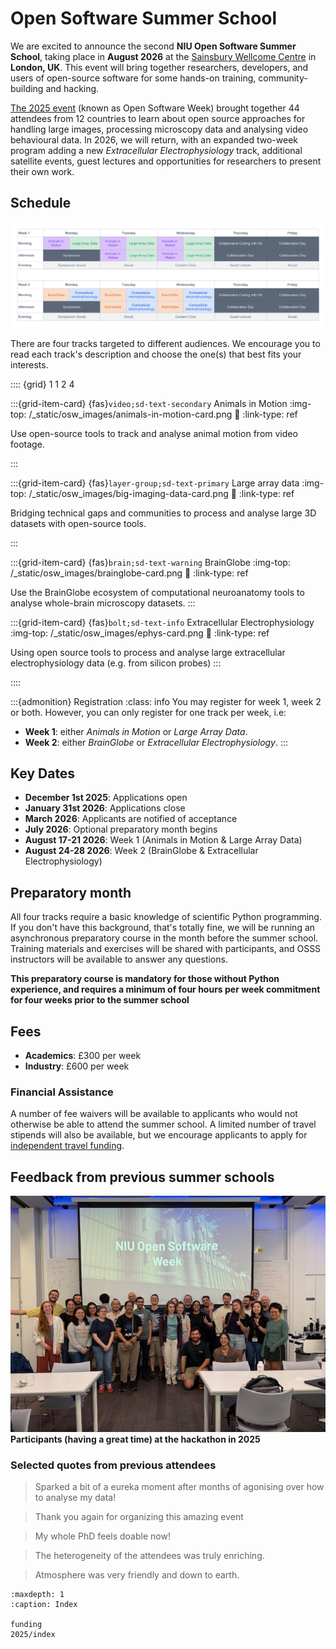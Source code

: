 # Open Software Summer School


We are excited to announce the second **NIU Open Software Summer School**, taking
place in **August 2026** at the [Sainsbury Wellcome Centre](https://maps.app.goo.gl/CzWFFjXJZwX87aMj6) 
in **London, UK**. This event will bring together researchers, developers, and users of open-source software for some hands-on training, community-building and hacking.

[The 2025 event](2025/index) (known as Open Software Week) brought together 44 attendees from 12 countries to learn 
about open source approaches for handling large images, processing microscopy data and analysing video behavioural data. 
In 2026, we will return, with an expanded two-week program adding a new *Extracellular Electrophysiology* track, 
additional satellite events, guest lectures and opportunities for researchers to present their own work. 

## Schedule
![](/_static/osw_images/OSSS_2026_schedule.png)


There are four tracks targeted to different audiences.
We encourage you to read each track's description and choose the one(s) that best fits your interests.

:::: {grid} 1 1 2 4

:::{grid-item-card} {fas}`video;sd-text-secondary` Animals in Motion
:img-top: /_static/osw_images/animals-in-motion-card.png
:link:
:link-type: ref

Use open-source tools to track
and analyse animal motion from video footage.

:::

:::{grid-item-card} {fas}`layer-group;sd-text-primary` Large array data
:img-top: /_static/osw_images/big-imaging-data-card.png
:link: 
:link-type: ref

Bridging technical gaps and communities to process and analyse
large 3D datasets with open-source tools.

:::

:::{grid-item-card} {fas}`brain;sd-text-warning` BrainGlobe
:img-top: /_static/osw_images/brainglobe-card.png
:link: 
:link-type: ref

Use the BrainGlobe ecosystem of computational neuroanatomy tools
to analyse whole-brain microscopy datasets.
:::

:::{grid-item-card} {fas}`bolt;sd-text-info` Extracellular Electrophysiology
:img-top: /_static/osw_images/ephys-card.png
:link:
:link-type: ref

Using open source tools to process and analyse large extracellular electrophysiology data (e.g. from silicon probes)
:::

::::

:::{admonition} Registration
:class: info
You may register for week 1, week 2 or both. However, you can only register for one track per week, i.e:

- **Week 1**: either *Animals in Motion* or *Large Array Data*.
- **Week 2**: either *BrainGlobe* or *Extracellular Electrophysiology*.
:::

## Key Dates

- **December 1st 2025**: Applications open
- **January 31st 2026**: Applications close
- **March 2026**: Applicants are notified of acceptance
- **July 2026**: Optional preparatory month begins
- **August 17-21 2026**: Week 1 (Animals in Motion & Large Array Data)
- **August 24-28 2026**: Week 2 (BrainGlobe & Extracellular Electrophysiology)

## Preparatory month
All four tracks require a basic knowledge of scientific Python programming. If you don't have this background, that's 
totally fine, we will be running an asynchronous preparatory course in the month before the summer school. Training 
materials and exercises will be shared with participants, and OSSS instructors will be available to answer any questions.

**This preparatory course is mandatory for those without Python experience, and requires a minimum of four hours per week 
commitment for four weeks prior to the summer school**



## Fees
- **Academics**: £300 per week
- **Industry**: £600 per week

### Financial Assistance
A number of fee waivers will be available to applicants who would not otherwise be able to attend the summer school. 
A limited number of travel stipends will also be available, but we encourage applicants to apply for 
[independent travel funding](funding).


## Feedback from previous summer schools

![](/_static/osw_images/OSW_2025.jpg)
**Participants (having a great time) at the hackathon in 2025**

### Selected quotes from previous attendees
> Sparked a bit of a eureka moment after months of agonising over how to analyse my data!

> Thank you again for organizing this amazing event

> My whole PhD feels doable now!

> The heterogeneity of the attendees was truly enriching.

> Atmosphere was very friendly and down to earth.


```{toctree}
:maxdepth: 1
:caption: Index

funding
2025/index


```

